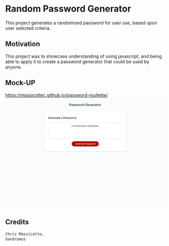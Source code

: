 # Random Password Generator

This project generates a randomised password for user use, based upon user selected criteria.

## Motivation

This project was to showcase understanding of using javascript, and being able to apply it to create a password generator that could be used by anyone.

## Mock-UP

https://massicottec.github.io/password-roullette/
![password-roullette](./Assets/Images/password-roullette.png)

## Credits

    Chris Massicotte,
    Xandromus